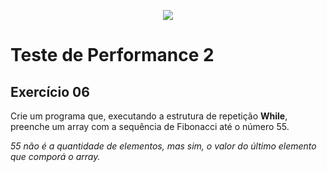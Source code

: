 <p align="center">
	<img src="https://www.infnet.edu.br/infnet/wp-content/themes/infnet.homepage//assets/img/LogoInfnetRodape.png"/>
</p>

# Teste de Performance 2

## Exercício 06

Crie um programa que, executando a estrutura de repetição **While**, preenche um array com a sequência de Fibonacci até o número 55.

_55 não é a quantidade de elementos, mas sim, o valor do último elemento que comporá o array._

